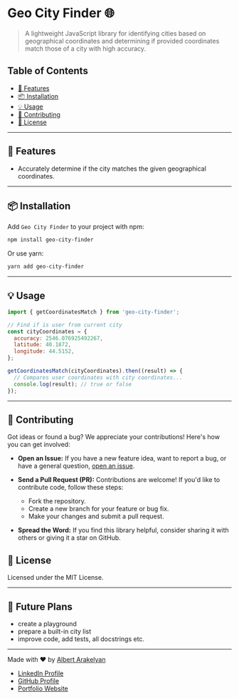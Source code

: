 # Geo City Finder 🌐

> A lightweight JavaScript library for identifying cities based on geographical coordinates and determining if provided coordinates match those of a city with high accuracy.

## Table of Contents

- [🚀 Features](#-features)
- [📦 Installation](#-installation)
- [💡 Usage](#-usage)
- [🙏 Contributing](#-contributing)
- [📄 License](#-license)

---

## 🚀 Features

[//]: # (- Accurately detect if city matches provided geographical coordinates.)
- Accurately determine if the city matches the given geographical coordinates.

---

## 📦 Installation

Add `Geo City Finder` to your project with npm:

```bash
npm install geo-city-finder
```

Or use yarn:

```bash
yarn add geo-city-finder
```

---

## 💡 Usage

```js
import { getCoordinatesMatch } from 'geo-city-finder';

// Find if is user from current city
const cityCoordinates = {
  accuracy: 2546.076925492267,
  latitude: 40.1872,
  longitude: 44.5152,
};

getCoordinatesMatch(cityCoordinates).then((result) => {
  // Compares user coordinates with city coordinates...
  console.log(result); // true or false
});
```

---

## 🙏 Contributing

Got ideas or found a bug? We appreciate your contributions! Here's how you can get involved:

- **Open an Issue:** If you have a new feature idea, want to report a bug, or have a general question, [open an issue](https://github.com/AlbertArakelyan/geo-city-finder/issues).

- **Send a Pull Request (PR):** Contributions are welcome! If you'd like to contribute code, follow these steps:
    - Fork the repository.
    - Create a new branch for your feature or bug fix.
    - Make your changes and submit a pull request.

[//]: # (  Please ensure that your PR adheres to the project's coding conventions and includes relevant tests.)

- **Spread the Word:** If you find this library helpful, consider sharing it with others or giving it a star on GitHub.

## 📄 License

Licensed under the MIT License.

---

## 🌱 Future Plans

- create a playground
- prepare a built-in city list
- improve code, add tests, all docstrings etc.

---

Made with ❤️ by [Albert Arakelyan](https://github.com/AlbertArakelyan)

* [LinkedIn Profile](https://www.linkedin.com/in/albert-arakelyan/)
* [GitHub Profile](https://github.com/ALbert2504)
* [Portfolio Website](https://albertarakelyan.vercel.app/)
